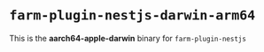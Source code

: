 # `farm-plugin-nestjs-darwin-arm64`

This is the **aarch64-apple-darwin** binary for `farm-plugin-nestjs`
